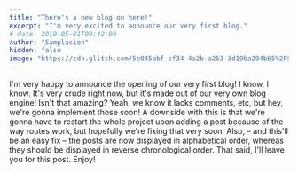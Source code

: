 ```yaml
---
title: "There's a new blog on here!"
excerpt: "I'm very excited to announce our very first blog."
# date: 2019-05-01T09:42:00
author: "Samplasion"
hidden: false
image: "https://cdn.glitch.com/5e045abf-cf34-4a2b-a253-3d19ba294b65%2FSchermata%202019-05-01%20alle%2011.04.51.png?1556701518404"
---
```

I'm very happy to announce the opening of our very first blog! I know, I know.
It's very crude right now, but it's made out of our very own blog engine! Isn't that amazing? Yeah, we know it lacks
comments, etc, but hey, we're gonna implement those soon! A downside with this is that we're gonna have to restart
the whole project upon adding a post because of the way routes work, but hopefully we're fixing that very soon.
Also, – and this'll be an easy fix – the posts are now displayed in alphabetical order, whereas they should be
displayed in reverse chronological order.
That said, I'll leave you for this post. Enjoy!
